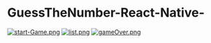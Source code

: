 # GuessTheNumber-React-Native-
[![start-Game.png](https://i.postimg.cc/cHWvpzYJ/start-Game.png)](https://postimg.cc/zLdDW0xm)
[![list.png](https://i.postimg.cc/kGXB4tT3/list.png)](https://postimg.cc/jwms3CVZ)
[![gameOver.png](https://i.postimg.cc/zD0yQ0fJ/gameOver.png)](https://postimg.cc/G9T38PYN)
